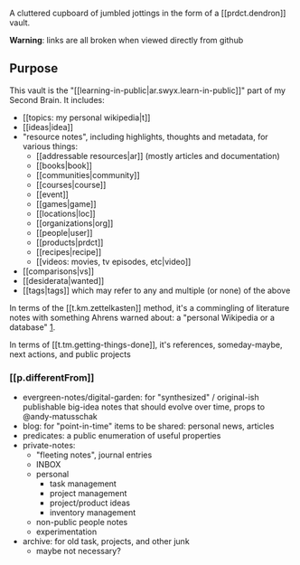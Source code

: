 


A cluttered cupboard of jumbled jottings in the form of a [[prdct.dendron]] vault.

**Warning**: links are all broken when viewed directly from github

## Purpose

This vault is the "[[learning-in-public|ar.swyx.learn-in-public]]" part of my Second Brain. It includes:

- [[topics: my personal wikipedia|t]]
- [[ideas|idea]]
- "resource notes", including highlights, thoughts and metadata, for various things:
  - [[addressable resources|ar]] (mostly articles and documentation)
  - [[books|book]]
  - [[communities|community]]
  - [[courses|course]]
  - [[event]]
  - [[games|game]]
  - [[locations|loc]]
  - [[organizations|org]]
  - [[people|user]]
  - [[products|prdct]]
  - [[recipes|recipe]]
  - [[videos: movies, tv episodes, etc|video]]
- [[comparisons|vs]]
- [[desiderata|wanted]]
- [[tags|tags]] which may refer to any and multiple (or none) of the above

In terms of the [[t.km.zettelkasten]] method, it's a commingling of literature notes with something Ahrens warned about: a "personal Wikipedia or a database" [1](book.how-to-take-smart-notes.md). 

In terms of [[t.tm.getting-things-done]], it's references, someday-maybe, next actions, and public projects



### [[p.differentFrom]]

- evergreen-notes/digital-garden: for "synthesized" / original-ish publishable big-idea notes that should evolve over time, props to @andy-matusschak
- blog: for "point-in-time" items to be shared: personal news, articles 
- predicates: a public enumeration of useful properties
- private-notes: 
  - "fleeting notes", journal entries
  - INBOX
  - personal 
    - task management
    - project management
    - project/product ideas
    - inventory management
  - non-public people notes
  - experimentation
- archive: for old task, projects, and other junk
  - maybe not necessary?
